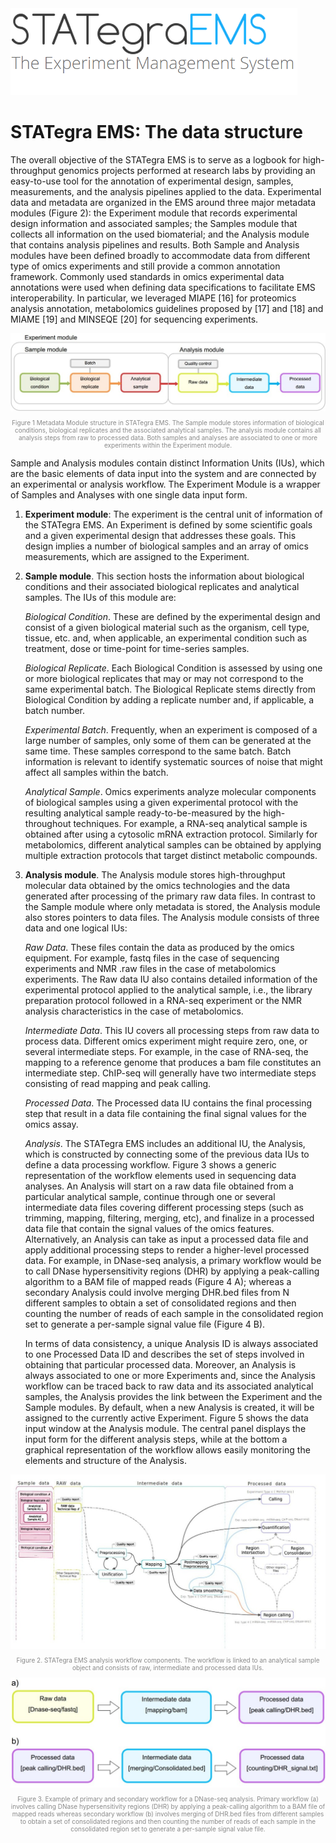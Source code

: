 <div class="imageContainer" style="" >
    <img src="../img/stategraems_logo.png" title="STATegra EMS LOGO."/>
</div>

# STATegra EMS: The data structure

The overall objective of the STATegra EMS is to serve as a logbook for high-throughput genomics projects performed at research labs by providing an easy-to-use tool for the annotation of experimental design, samples, measurements, and the analysis pipelines applied to the data. Experimental data and metadata are organized in the EMS around three major metadata modules (Figure 2): the Experiment module that records experimental design information and associated samples; the Samples module that collects all information on the used biomaterial; and the Analysis module that contains analysis pipelines and results. Both Sample and Analysis modules have been defined broadly to accommodate data from different type of omics experiments and still provide a common annotation framework. Commonly used standards in omics experimental data annotations were used when defining data specifications to facilitate EMS interoperability. In particular, we leveraged MIAPE [16] for proteomics analysis annotation, metabolomics guidelines proposed by [17] and [18] and MIAME [19] and MINSEQE [20] for sequencing experiments.

<div class="imageContainer" style="text-align:center; font-size:10px; color:#898989" >
    <img src="../img/2_data-structure_1.jpg" title="Figure 1 Metadata Module structure in STATegra EMS. "/>
    <p class="imageLegend">Figure 1 Metadata Module structure in STATegra EMS. The Sample module stores information of biological conditions, biological replicates and the associated analytical samples. The analysis module contains all analysis steps from raw to processed data. Both samples and analyses are associated to one or more experiments within the Experiment module.</p>
</div>

Sample and Analysis modules contain distinct Information Units (IUs), which are the basic elements of data input into the system and are connected by an experimental or analysis workflow. The Experiment Module is a wrapper of Samples and Analyses with one single data input form.

1. **Experiment module**: The experiment is the central unit of information of the STATegra EMS. An Experiment is defined by some scientific goals and a given experimental design that addresses these goals. This design implies a number of biological samples and an array of omics measurements, which are assigned to the Experiment.

2. **Sample module**. This section hosts the information about biological conditions and their associated biological replicates and analytical samples. The IUs of this module are:  

    *Biological Condition*. These are defined by the experimental design and consist of a given biological material such as the organism, cell type, tissue, etc. and, when applicable, an experimental condition such as treatment, dose or time-point for time-series samples.
    
    *Biological Replicate*. Each Biological Condition is assessed by using one or more biological replicates that may or may not correspond to the same experimental batch. The Biological Replicate stems directly from Biological Condition by adding a replicate number and, if applicable, a batch number.
    
    *Experimental Batch*. Frequently, when an experiment is composed of a large number of samples, only some of them can be generated at the same time. These samples correspond to the same batch. Batch information is relevant to identify systematic sources of noise that might affect all samples within the batch.

    *Analytical Sample*. Omics experiments analyze molecular components of biological samples using a given experimental protocol with the resulting analytical sample ready-to-be-measured by the high-throughout techniques. For example, a RNA-seq analytical sample is obtained after using a cytosolic mRNA extraction protocol. Similarly for metabolomics, different analytical samples can be obtained by applying multiple extraction protocols that target distinct metabolic compounds.

   

3. **Analysis module**. The Analysis module stores high-throughput molecular data obtained by the omics technologies and the data generated after processing of the primary raw data files. In contrast to the Sample module where only metadata is stored, the Analysis module also stores pointers to data files. The Analysis module consists of three data and one logical IUs:

    *Raw Data*. These files contain the data as produced by the omics equipment. For example, fastq files in the case of sequencing experiments and NMR .raw files in the case of metabolomics experiments. The Raw data IU also contains detailed information of the experimental protocol applied to the analytical sample, i.e., the library preparation protocol followed in a RNA-seq experiment or the NMR analysis characteristics in the case of metabolomics.

    *Intermediate Data*. This IU covers all processing steps from raw data to process data. Different omics experiment might require zero, one, or several intermediate steps. For example, in the case of RNA-seq, the mapping to a reference genome that produces a bam file constitutes an intermediate step. ChIP-seq will generally have two intermediate steps consisting of read mapping and peak calling.

    *Processed Data*. The Processed data IU contains the final processing step that result in a data file containing the final signal values for the omics assay.

    *Analysis*. The STATegra EMS includes an additional IU, the Analysis, which is constructed by connecting some of the previous data IUs to define a data processing workflow. Figure 3 shows a generic representation of the workflow elements used in sequencing data analyses. An Analysis will start on a raw data file obtained from a particular analytical sample, continue through one or several intermediate data files covering different processing steps (such as trimming, mapping, filtering, merging, etc), and finalize in a processed data file that contain the signal values of the omics features. Alternatively, an Analysis can take as input a processed data file and apply additional processing steps to render a higher-level processed data. For example, in DNase-seq analysis, a primary workflow would be to call DNase hypersensitivity regions (DHR) by applying a peak-calling algorithm to a BAM file of mapped reads (Figure 4 A); whereas a secondary Analysis could involve merging DHR.bed files from N different samples to obtain a set of consolidated regions and then counting the number of reads of each sample in the consolidated region set to generate a per-sample signal value file (Figure 4 B).
   
    In terms of data consistency, a unique Analysis ID is always associated to one Processed Data ID and describes the set of steps involved in obtaining that particular processed data. Moreover, an Analysis is always associated to one or more Experiments and, since the Analysis workflow can be traced back to raw data and its associated analytical samples, the Analysis provides the link between the Experiment and the Sample modules. By default, when a new Analysis is created, it will be assigned to the currently active Experiment. Figure 5 shows the data input window at the Analysis module. The central panel displays the input form for the different analysis steps, while at the bottom a graphical representation of the workflow allows easily monitoring the elements and structure of the Analysis.

<div class="imageContainer" style="text-align:center; font-size:10px; color:#898989" >
    <img src="../img/2_data-structure_2.jpg" title="Figure 2. STATegra EMS analysis workflow components."/>
    <p class="imageLegend">Figure 2. STATegra EMS analysis workflow components. The workflow is linked to an analytical sample object and consists of raw, intermediate and processed data IUs.</p>
</div>

<div class="imageContainer" style="text-align:center; font-size:10px; color:#898989" >
    <img src="../img/2_data-structure_3.jpg" title="Figure 3. STATegra EMS analysis workflow components."/>
    <p class="imageLegend">Figure 3. Example of primary and secondary workflow for a DNase-seq analysis. Primary workflow (a) involves calling DNase hypersensitivity regions (DHR) by applying a peak-calling algorithm to a BAM file of mapped reads whereas secondary workflow (b) involves merging of DHR.bed files from different samples to obtain a set of consolidated regions and then counting the number of reads of each sample in the consolidated region set to generate a per-sample signal value file.</p>
</div>
